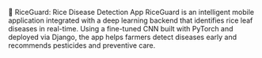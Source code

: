 🌾 RiceGuard: Rice Disease Detection App
RiceGuard is an intelligent mobile application integrated with a deep learning backend that identifies rice leaf diseases in real-time. Using a fine-tuned CNN built with PyTorch and deployed via Django, the app helps farmers detect diseases early and recommends pesticides and preventive care.
